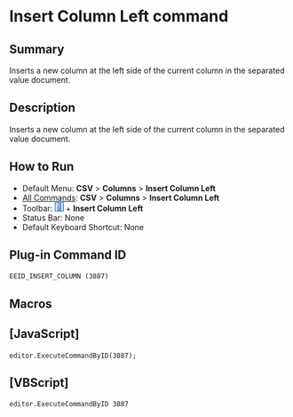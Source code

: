 # Insert Column Left command

## Summary

Inserts a new column at the left side of the current column in the separated value document.

## Description

Inserts a new column at the left side of the current column in the separated value document.

## How to Run

- Default Menu: **CSV** \> **Columns** \> **Insert Column Left**
- [All Commands](../tools/all_commands): **CSV** \> **Columns** \> **Insert Column Left**
- Toolbar: ![](../../images/columns_separators.png) \+ **Insert Column Left**
- Status Bar: None
- Default Keyboard Shortcut: None

## Plug-in Command ID

```
EEID_INSERT_COLUMN (3887)
```

## Macros

## \[JavaScript\]

```
editor.ExecuteCommandByID(3887);
```

## \[VBScript\]

```
editor.ExecuteCommandByID 3887
```
